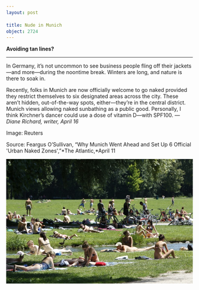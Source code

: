 ```yaml
---
layout: post

title: Nude in Munich
object: 2724
---
```

**Avoiding tan lines?**

****

In Germany, it’s not uncommon to see business people fling off their jackets—and more—during the noontime break. Winters are long, and nature is there to soak in.

Recently, folks in Munich are now officially welcome to go naked provided they restrict themselves to six designated areas across the city. These aren’t hidden, out-of-the-way spots, either—they’re in the central district. Munich views allowing naked sunbathing as a public good. Personally, I think Kirchner’s dancer could use a dose of vitamin D—with SPF100.
 *—Diane Richard, writer, April 16*

Image: Reuters

Source: Feargus O’Sullivan, “Why Munich Went Ahead and Set Up 6 Official 'Urban Naked Zones',”*The Atlantic,*April 11

![](../images/14-04-16_80.27_NudeParkEDIT-1.jpeg)
